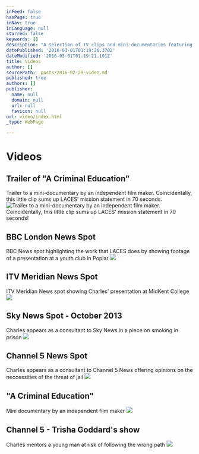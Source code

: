 ```yaml
---
inFeed: false
hasPage: true
inNav: true
inLanguage: null
starred: false
keywords: []
description: "A selection of TV clips and mini-documentaries featuring Charles' work"
datePublished: '2016-03-01T01:19:26.370Z'
dateModified: '2016-03-01T01:19:21.101Z'
title: Videos
author: []
sourcePath: _posts/2016-02-29-video.md
published: true
authors: []
publisher:
  name: null
  domain: null
  url: null
  favicon: null
url: video/index.html
_type: WebPage

---
```

# Videos

## Trailer of "A Criminal Education"

Trailer to a mini-documentary by an independent film maker. Coincidentally, this little clip sums up LACES' mission statement in 70 seconds.
![Trailer to a mini-documentary by an independent film maker. Coincidentally, this little clip sums up LACES' mission statement in 70 seconds!](https://s3-us-west-2.amazonaws.com/the-grid-img/p/30de54ae8bb1500ce5eb2bbaf3f5385ba60a67af.png)

## BBC London News Spot

BBC News spot highlighting the work that LACES does by showing footage of a presentation at a youth club in Poplar
![](https://s3-us-west-2.amazonaws.com/the-grid-img/p/693122ba9a4abd9b5bb34b3664e76f4aa59281c3.png)

## ITV Meridian News Spot

ITV Meridian News spot showing Charles' presentation at MidKent College
![](https://s3-us-west-2.amazonaws.com/the-grid-img/p/1929cacf3f32c8b62ca31c975ceb80a149271576.png)

## Sky News Spot - October 2013

Charles appears as a consultant to Sky News in a piece on smoking in prison
![](https://s3-us-west-2.amazonaws.com/the-grid-img/p/974002cdf97e84cbd58f68bebdddd23b8bdcaa2a.png)

## Channel 5 News Spot

Charles appears as a consultant to Channel 5 News offering opinions on the neccessities of the threat of jail
![](https://the-grid-user-content.s3-us-west-2.amazonaws.com/52e9b282-fe0c-4ee3-88fd-0f0306b2fce6.png)

## "A Criminal Education"

Mini documentary by an independent film maker
![](https://the-grid-user-content.s3-us-west-2.amazonaws.com/05ac5178-73eb-4f7c-935d-c8a6eddd7d3b.png)

## Channel 5 - Trisha Goddard's show

Charles mentors a young man at risk of following the wrong path
![](https://the-grid-user-content.s3-us-west-2.amazonaws.com/aa350ed6-77bc-4ba6-817b-597d2bfa9943.png)